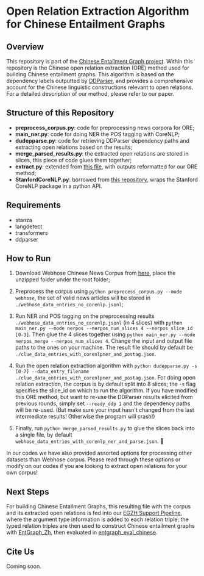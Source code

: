 # Open Relation Extraction Algorithm for Chinese Entailment Graphs

## Overview
This repository is part of the [Chinese Entailment Graph project](https://github.com/Teddy-Li/ChineseEntGraph).
Within this repository is the Chinese open relation extraction (ORE) method used for building Chinese entailment graphs. 
This algorithm is based on the dependency labels outputted by [DDParser](https://github.com/baidu/DDParser), 
and provides a comprehensive account for the Chinese linguistic constructions relevant to open relations. 
For a detailed description of our method, please refer to our paper.

## Structure of this Repository
- **preprocess_corpus.py**: code for preprocessing news corpora for ORE;
- **main_ner.py**: code for doing NER the POS tagging with CoreNLP;
- **dudepparse.py**: code for retrieving DDParser dependency paths and extracting open relations based on the results;
- **merge_parsed_results.py**: the extracted open relations are stored in slices, this piece of code glues them together;
- **extract.py**: extended from [this file](https://github.com/baidu/DDParser/blob/master/tools/struct_info/extract.py), 
with outputs reformatted for our ORE method;
- **StanfordCoreNLP.py**: borrowed from [this repository](https://github.com/elisa-aleman/StanfordCoreNLP_Chinese), 
wraps the Stanford CoreNLP package in a python API.

## Requirements
- stanza
- langdetect
- transformers
- ddparser

## How to Run
1. Download Webhose Chinese News Corpus from [here](https://webz.io/free-datasets/chinese-news-articles/), 
place the unzipped folder under the root folder;

2. Preprocess the corpus using `python preprocess_corpus.py --mode webhose`, the set of valid news articles 
will be stored in `./webhose_data_entries_no_corenlp.jsonl`;

3. Run NER and POS tagging on the preprocessing results `./webhose_data_entries_no_corenlp.jsonl` (in 4 slices) with 
`python main_ner.py --mode nerpos --nerpos_num_slices 4 --nerpos_slice_id [0-3]`.
Then glue the 4 slices together using `python main_ner.py --mode nerpos_merge --nerpos_num_slices 4`. Change the input
and output file paths to the ones on your machine. The result file should by default be 
`./clue_data_entries_with_corenlpner_and_postag.json`.

4. Run the open relation extraction algorithm with `python dudepparse.py -s [0-7] --data_entry_filename ./clue_data_entries_with_corenlpner_and_postag.json`. For doing open relation extraction, 
the corpus is by default split into 8 slices; the `-s` flag specifies the slice_id on which to run the algorithm. 
If you have modified this ORE method, but want to re-use the DDParser results elicited from previous rounds, simply set
`--ready_ddp 1` and the dependency paths will be re-used. (But make sure your input hasn't changed from the
last intermediate results! Otherwise the program will crash!)

5. Finally, run `python merge_parsed_results.py` to glue the slices back into a single file, by default 
`webhose_data_entries_with_corenlp_ner_and_parse.json`. 🎉

In our codes we have also provided assorted options for processing other datasets than Webhose corpus. Please read 
through these options or modify on our codes if you are looking to extract open relations for your own corpus!

## Next Steps

For building Chinese Entailment Graphs, this resulting file with the corpus and its extracted open relations
is fed into our [EGZH Support Pipeline](https://github.com/Teddy-Li/EGZH-Support-Pipeline), where the argument type information is added to each relation triple; the typed relation 
triples are then used to construct Chinese entailment graphs with [EntGraph_Zh](https://github.com/Teddy-Li/entGraph_Zh), then evaluated in [entgraph_eval_chinese](https://github.com/Teddy-Li/entgraph_eval_chinese).

## Cite Us

Coming soon.